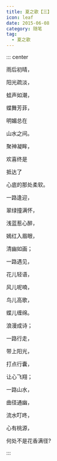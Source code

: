 ```yaml
---
title: 夏之歌【三】
icon: leaf
date: 2015-06-08
category: 随笔
tag:
  - 夏之歌
---
```


::: center

雨后初晴，

阳光疏淡，

蛙声如潮，

蝶舞芳菲，

明媚总在

山水之间。

聚神凝眸，

欢喜终是

抵达了

心底的那处柔软。

一路逢迎，

翠绿撞满怀，

浅蓝惹心醉，

嫣红入眉眼，

清幽如画；

一路遇见，

花儿轻语，

风儿呢喃，

鸟儿高歌，

蝶儿缠绵。

浪漫成诗；

一路行走，

带上阳光，

打点行囊，

让心飞翔；

一路山水，

曲径通幽，

流水叮咚，

心有桃源，

何处不是花香满径?

:::

